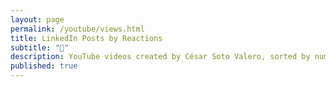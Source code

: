 ```yaml
---
layout: page
permalink: /youtube/views.html
title: LinkedIn Posts by Reactions
subtitle: "🎥"
description: YouTube videos created by César Soto Valero, sorted by number of views.
published: true
---
```


